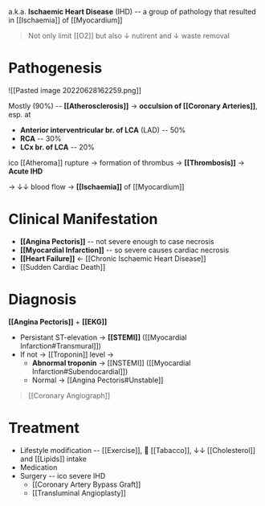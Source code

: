 a.k.a. **Ischaemic Heart Disease** (IHD) -- a group of pathology that resulted in [[Ischaemia]] of [[Myocardium]]

> Not only limit [[O2]] but also ↓ nutirent and ↓ waste removal

# Pathogenesis

![[Pasted image 20220628162259.png]]

Mostly (90%) -- **[[Atherosclerosis]]** → **occulsion of [[Coronary Arteries]]**, esp. at 
- **Anterior interventricular br. of LCA** (LAD) -- 50%
- **RCA** -- 30%
- **LCx br. of LCA** -- 20%

ico [[Atheroma]] rupture → formation of thrombus → **[[Thrombosis]]** → **Acute IHD**

→ ↓↓ blood flow → **[[Ischaemia]]** of [[Myocardium]]

# Clinical Manifestation
- **[[Angina Pectoris]]** -- not severe enough to case necrosis
- **[[Myocardial Infarction]]** -- so severe causes cardiac necrosis
- **[[Heart Failure]]** ← [[Chronic Ischaemic Heart Disease]]
- [[Sudden Cardiac Death]]

# Diagnosis
**[[Angina Pectoris]]** + **[[EKG]]**
- Persistant ST-elevation → **[[STEMI]]** ([[Myocardial Infarction#Transmural]])
- If not → [[Troponin]] level →
	- **Abnormal troponin** → [[NSTEMI]] ([[Myocardial Infarction#Subendocardial]])
	- Normal → [[Angina Pectoris#Unstable]]

> [[Coronary Angiograph]]

# Treatment
- Lifestyle modification -- [[Exercise]],  [[Tabacco]], ↓↓ [[Cholesterol]] and [[Lipids]] intake 
- Medication
- Surgery -- ico severe IHD
	- [[Coronary Artery Bypass Graft]]
	- [[Transluminal Angioplasty]]